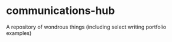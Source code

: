 # communications-hub
A repository of wondrous things (including select writing portfolio examples)  
